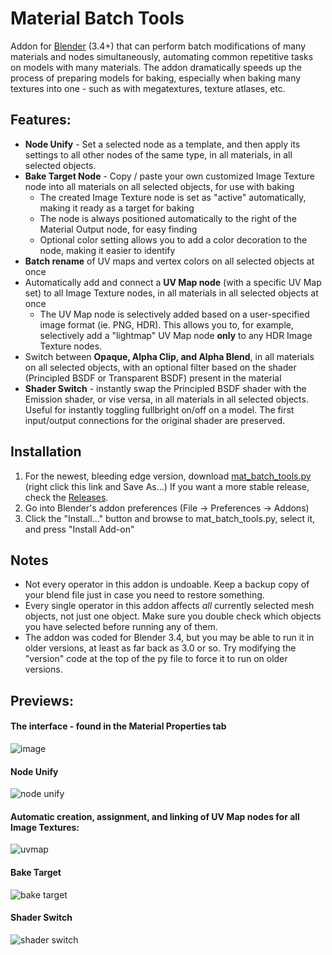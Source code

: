 # Material Batch Tools
Addon for [Blender](https://www.blender.org/) (3.4+) that can perform batch modifications of many materials and nodes simultaneously, automating common repetitive tasks on models with many materials. The addon dramatically speeds up the process of preparing models for baking, especially when baking many textures into one - such as with megatextures, texture atlases, etc.

## Features:
- **Node Unify** - Set a selected node as a template, and then apply its settings to all other nodes of the same type, in all materials, in all selected objects.
- **Bake Target Node** - Copy / paste your own customized Image Texture node into all materials on all selected objects, for use with baking
	- The created Image Texture node is set as "active" automatically, making it ready as a target for baking
	- The node is always positioned automatically to the right of the Material Output node, for easy finding
	- Optional color setting allows you to add a color decoration to the node, making it easier to identify
- **Batch rename** of UV maps and vertex colors on all selected objects at once
- Automatically add and connect a **UV Map node** (with a specific UV Map set) to all Image Texture nodes, in all materials in all selected objects at once
	- The UV Map node is selectively added based on a user-specified image format (ie. PNG, HDR). This allows you to, for example, selectively add a "lightmap" UV Map node **only** to any HDR Image Texture nodes.
- Switch between **Opaque, Alpha Clip, and Alpha Blend**, in all materials on all selected objects, with an optional filter based on the shader (Principled BSDF or Transparent BSDF) present in the material
- **Shader Switch** - instantly swap the Principled BSDF shader with the Emission shader, or vise versa, in all materials in all selected objects. Useful for instantly toggling fullbright on/off on a model. The first input/output connections for the original shader are preserved.

## Installation
1. For the newest, bleeding edge version, download [mat_batch_tools.py](https://github.com/theanine3D/mat-batch-tools/raw/main/mat_batch_tools.py) (right click this link and Save As...) If you want a more stable release, check the [Releases](https://github.com/theanine3D/mat-batch-tools/releases).
2. Go into Blender's addon preferences (File → Preferences → Addons)
3. Click the "Install..." button and browse to mat_batch_tools.py, select it, and press "Install Add-on"

## Notes
- Not every operator in this addon is undoable. Keep a backup copy of your blend file just in case you need to restore something.
- Every single operator in this addon affects *all* currently selected mesh objects, not just one object. Make sure you double check which objects you have selected before running any of them.
- The addon was coded for Blender 3.4, but you may be able to run it in older versions, at least as far back as 3.0 or so. Try modifying the "version" code at the top of the py file to force it to run on older versions.

## Previews:
#### The interface - found in the Material Properties tab
![image](https://user-images.githubusercontent.com/88953117/209989930-9a326837-7ecb-4dd4-af7f-a51e55ac242e.png)

#### Node Unify
![node unify](https://user-images.githubusercontent.com/88953117/209483715-d8592e98-56a3-4a8d-aa3f-aaf95896e1bb.gif)

#### Automatic creation, assignment, and linking of UV Map nodes for all Image Textures:
![uvmap](https://user-images.githubusercontent.com/88953117/209455488-7ef92550-09c1-439a-ae89-39ad8fc48348.gif)

#### Bake Target
![bake target](https://user-images.githubusercontent.com/88953117/209455528-a3690ce7-2004-47b0-acf5-56c7c9eac398.gif)

#### Shader Switch
![shader switch](https://user-images.githubusercontent.com/88953117/209982952-27bddc61-4a7b-4780-a849-b3f85af73a4e.gif)

